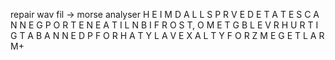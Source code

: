 repair wav fil -> morse analyser
H E I M D A L L S 
P R 
V E D 
E T 
A T
E 
S C A N N E 
G 
P O R T E N 
E 
A 
T I L 
N
B I F R O S T,
O M 
E T 
G 
B L E V 
R 
H U R T I G T 
A 
B A N N E D 
P
F O R
H 
A T 
Y 
L A V E 
X 
A L T
Y 
F O R
Z 
M E G E T 
L A R M+